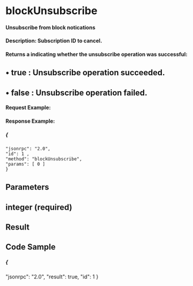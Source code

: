# blockUnsubscribe

#### Unsubscribe from block notications

#### Description: Subscription ID to cancel.

#### Returns a <bool> indicating whether the unsubscribe operation was successful:

## • true : Unsubscribe operation succeeded.

## • false : Unsubscribe operation failed.

#### Request Example:

#### Response Example:

##### {

```
"jsonrpc": "2.0",
"id": 1 ,
"method": "blockUnsubscribe",
"params": [ 0 ]
}
```
## Parameters

## integer (required)

## Result

## Code Sample


##### {

"jsonrpc": "2.0",
"result": true,
"id": 1
}